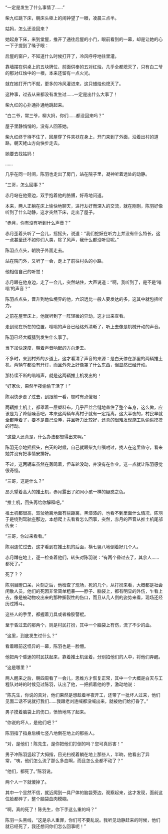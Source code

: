 “一定是发生了什么事情了……”

柴九红跳下床，朝床头柜上的闹钟望了一眼，凌晨三点半。

姑妈，怎么还没回来？

她起身下床，来到堂屋，推开了通往后屋的小门，眼前看到的一幕，却是让她的心一下子提到了嗓子眼：

后屋的窗户，不知道什么时候打开了，冷风呼呼地往里灌。

靠墙摆在供桌上的五块牌位、前面供奉的五对红烛，几乎全都熄灭了，只有白二爷的那对红烛中的一根，本来还留有一点火光。

就在她打开门不就，更多的冷风灌进来，这只蜡烛也熄灭了。

这种事，过去从来都没有发生过……一定是出什么大事了！

柴九红的心扑通扑通地跳起来。

“白二爷，常三爷，柳大妈，你们……都没回来吗？”

屋子里静悄悄的，没有人回答她。

柴九红终于待不住了，回屋穿了件夹袄在身上，开门来到了外面，沿着出村的道路，朝天姥山方向快步走去。

她要去找姑妈！

……

几乎在同一时间，陈羽也走出了房门，站在院子里，凝神听着远处的动静。

“三哥，怎么回事？”

赤月站在他旁边，双手抱着他的胳膊，好奇地问道。

本来，两人正躺在床上愉快地聊天，进行友好而深入的交流，就在刚刚，陈羽好像听到了什么动静，这才突然下床，走出了屋子。

“赤月，你有没有听到什么声音？”

赤月歪着头听了一会儿，摇摇头，说道：“我们蛇妖在听力上并没有什么特长，这一点甚至还不如你们人类，除了风声，我什么都没听见呢。”

陈羽点点头，朝院子外面走去。

站在院门外，又听了一会，走上了前往村头的小路。

他相信自己的听觉！

赤月跟在他身边，走了一会儿，突然站住，大声说道：“啊，我听到了，是不是‘嗡嗡’的声音？”

陈羽点点头，晋升到地仙境界的他，六识远比一般人要发达的多，这其中就包括听力。

之前在屋里床上，他就听到了一阵轻微的异动，这才出来查看。

走到现在所在的位置，嗡嗡的声音已经格外清晰了，听上去像是机械开动的声音。

陈羽已经大概猜到发生什么事了。

当下加快速度，朝着声音响起的方向走去。

不多时，来到村外的乡道上，这才看清了声音的来源：是白天停在那里的两辆推土机，两辆车都没有开灯，而且外壳上好像罩了什么东西，但显然已经开动。

那持续不断的嗡嗡声，就是这两辆推土机发出的！

“好家伙，果然半夜偷偷干活了！”

陈羽快步走了过去，到跟前一看，顿时有点傻眼：

两辆推土机上，都罩着一层塑料布，几乎严丝合缝地盖住了整个车身，这么做，应该是为了降低噪音吧，本来这两辆车离村子就有一定距离，这大半夜的，村民早就全都睡着了，要不是自己没睡，并且听力比较好，还真的很难发现施工队偷偷摸摸的行动。

“这些人还真是，什么办法都想得出来啊。”

陈羽无奈地摇摇头，白天的时候，自己就跟柴九红嘱咐过，找人在这里值守，看来她并没有把事情安排好。

不过，这两辆车虽然在轰鸣着，但车轮没动，并没有在作业。这一点就让陈羽感觉很奇怪。

“三哥，这是什么？”

昂头望着高大的推土机，赤月露出了如同小孩一样的疑惑之色。

“推土机，回头再给你解释吧。”

推土机都很高，驾驶舱离地面有些距离，黑漆漆的，也看不到里面什么情况，陈羽于是绕到驾驶座那边，本想爬上去看看怎么回事，突然，赤月的声音从推土机尾部传来：

“三哥，你过来看看。”

陈羽连忙过去，这才看到在推土机的后面，横七竖八地倒着好几个人。

赤月蹲在地上，逐一检查着他们，转头对陈羽说：“有两个昏过去了，其余人……都死了。”

死了？？

陈羽目瞪口呆，片刻之后，他检查了现场，死的几个，从打扮来看，大概都是社会闲散人员，他们的死因非常简单粗暴——脖子、脑袋上，都有明显的外伤，乍看上去，像是被动物咬出来的那种撕裂性的伤口，而且从几人倒的姿势来看，现场还经历过搏斗。

这些人的手里，都握着刀具或者橡胶警棍。

至于昏过去的那两个，则是村民打扮，其中一个脑袋上有伤，流了不少的血。

“这里，到底发生过什么？”

看着眼前这怪异的一幕，陈羽也是一脸懵。

他把两个昏迷的村民扶起来，靠着推土机坐着，分别掐他们的人中，将他们弄醒。

“这是哪里？”

两人醒来之后，朝四周看了一会儿，思维方才恢复正常，其中一个大概是白天与工程队对峙的时候见过陈羽，认出了他，一把抓着他的手，激动地说：

“陈先生，你说的真对，他们果然是想趁着半夜开工，还带了一批坏人过来，他们见面二话不说就打我们……我跟老刘连喊都没喊出来，就被他们给打昏了。”

男子摸着脑袋上的伤口，愤愤地骂了起来。

“你说的坏人，是他们吧？”

陈羽指了指身后横七竖八地倒在地上的那些人。

“对，是他们！陈先生，是你把他们打倒的吗？您可真厉害！”

男子冲陈羽竖起了大拇指，目光扫视着躺在地上那些人，半晌，他看出了异常，“咦，他们怎么流了那么多血啊，而且怎么全都不动了？”

“他们，都死了。”陈羽说。

两个人一下就傻掉了。

其中一个显然不信，就近爬到一具尸体的脑袋旁边，观察起来，这才发现，面前这位脸都碎了，整个脑袋血肉模糊。

“啊，真的死了！陈先生，你下手这么重的吗？”

陈羽一头黑线，“这是杀人重罪，你们可不要乱说。我听见动静赶来的时候，他们就已经死了，我还想问你们怎么回事呢！”
